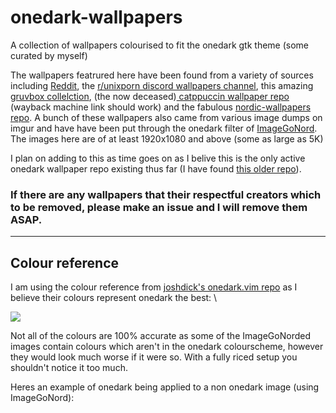 # onedark-wallpapers
A collection of wallpapers colourised to fit the onedark gtk theme (some curated by myself)

The wallpapers featrured here have been found from a variety of sources including [Reddit](https://www.reddit.com/r/wallpapers/), the [r/unixporn discord wallpapers channel](https://discord.gg/unixporn), this amazing [gruvbox collelction](https://gruvbox-wallpapers.onrender.com/), (the now deceased)[ catppuccin wallpaper repo](https://web.archive.org/web/20230215022523/https://github.com/catppuccin/wallpapers) (wayback machine link should work) and the fabulous [nordic-wallpapers repo](https://github.com/linuxdotexe/nordic-wallpapers). A bunch of these wallpapers also came from various image dumps on imgur and have have been put through the onedark filter of [ImageGoNord](https://ign.schrodinger-hat.it/).
The images here are of at least 1920x1080 and above (some as large as 5K)

I plan on adding to this as time goes on as I belive this is the only active onedark wallpaper repo existing thus far (I have found [this older repo](https://github.com/AbdelrhmanNile/onedark-wallpapers)).

### If there are any wallpapers that their respectful creators which to be removed, please make an issue and I will remove them ASAP.

***
## Colour reference

I am using the colour reference from [joshdick's onedark.vim repo](https://github.com/joshdick/onedark.vim) as I believe their colours represent onedark the best: \

![](https://github.com/Narmis-E/onedark-wallpapers/blob/main/onedark-reference.png)

Not all of the colours are 100% accurate as some of the ImageGoNorded images contain colours which aren't in the onedark colourscheme, however they would look much worse if it were so. With a fully riced setup you shouldn't notice it too much. 


Heres an example of onedark being applied to a non onedark image (using ImageGoNord):
